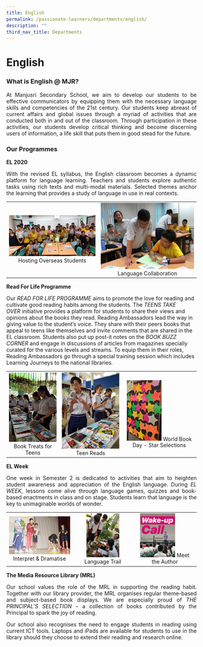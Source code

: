 ```yaml
---
title: English
permalink: /passionate-learners/departments/english/
description: ""
third_nav_title: Departments
---
```

# English

### What is English @ MJR?

<p style="text-align: justify;">At Manjusri Secondary School, we aim to develop our students to be effective communicators by equipping them with the necessary language skills and competencies of the 21st century. Our students keep abreast of current affairs and global issues through a myriad of activities that are conducted both in and out of the classroom. Through participation in these activities, our students develop critical thinking and become discerning users of information, a life skill that puts them in good stead for the future.</p>

### Our Programmes  

**EL 2020**

<p style="text-align: justify;">With the revised EL syllabus, the English classroom becomes a dynamic platform for language learning. Teachers and students explore authentic tasks using rich texts and multi-modal materials. Selected themes anchor the learning that provides a study of language in use in real contexts.</p>


|   |   |
|:-:|:-:|
|  ![](/images/Passionate%20Learners/English/Hosting%20Overseas%20Students.jpg) Hosting Overseas Students  |   ![](/images/Passionate%20Learners/English/Language%20Collaboration.jpg)  Language Collaboration |


**Read For Life Programme** 

  

Our _READ FOR LIFE PROGRAMME_ aims to promote the love for reading and cultivate good reading habits among the students. The _TEENS TAKE OVER_ initiative provides a platform for students to share their views and opinions about the books they read. Reading Ambassadors lead the way in giving value to the student’s voice. They share with their peers books that appeal to teens like themselves and invite comments that are shared in the EL classroom. Students also put up post-it notes on the _BOOK BUZZ CORNER_ and engage in discussions of articles from magazines specially curated for the various levels and streams. To equip them in their roles, Reading Ambassadors go through a special training session which includes Learning Journeys to the national libraries.

|   |   |   |
|:----:|:----:|:---:|
|  ![](/images/Passionate%20Learners/English/Book%20Treats%20for%20Teens.jpg)  Book Treats for Teens |    ![](/images/Passionate%20Learners/English/Teen%20Reads.jpg) Teen Reads | <img src="/images/Passionate%20Learners/English/World%20Book%20Day%20-%20Star%20Selections.jpg" style="width:50%"> World Book Day - Star Selections  |


**EL Week**

<p style="text-align: justify;">One week in Semester 2 is dedicated to activities that aim to heighten student awareness and appreciation of the English language. During <i>EL WEEK</i>, lessons come alive through language games, quizzes and book-based enactments in class and on stage. Students learn that language is the key to unimaginable worlds of wonder.</p>

|   |   |   |
|:-----:|:----:|:----:|
|  ![](/images/Passionate%20Learners/English/Interpret%20&%20Dramatise.jpg)  Interpret & Dramatise | <img src="/images/Passionate%20Learners/English/Language%20Trail.jpg" style="width:60%"> Language Trail |  <img src="/images/Passionate%20Learners/English/Meet%20the%20Author.jpg" style="width:60%">   Meet the Author  |


**The Media Resource Library (MRL)** 

<p style="text-align: justify;">Our school values the role of the MRL in supporting the reading habit. Together with our library provider, the MRL organises regular theme-based and subject-based book displays. We are especially proud of <i>THE PRINCIPAL’S SELECTION</i> – a collection of books contributed by the Principal to spark the joy of reading. </p>

<p style="text-align: justify;">Our school also recognises the need to engage students in reading using current ICT tools. Laptops and iPads are available for students to use in the library should they choose to extend their reading and research online.</p>